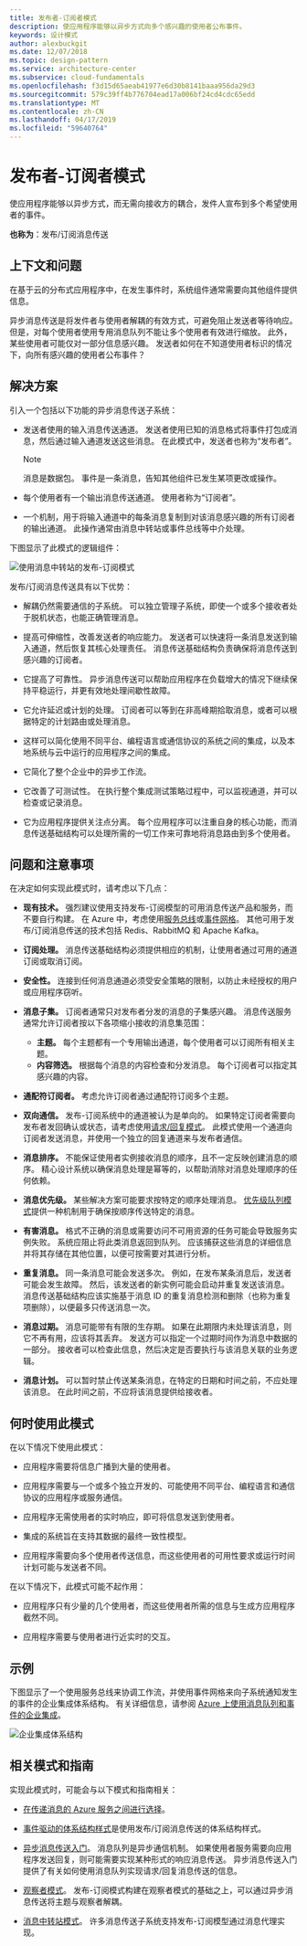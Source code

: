 ```yaml
---
title: 发布者-订阅者模式
description: 使应用程序能够以异步方式向多个感兴趣的使用者公布事件。
keywords: 设计模式
author: alexbuckgit
ms.date: 12/07/2018
ms.topic: design-pattern
ms.service: architecture-center
ms.subservice: cloud-fundamentals
ms.openlocfilehash: f3d15d65aeab41977e6d30b8141baaa956da29d3
ms.sourcegitcommit: 579c39ff4b776704ead17a006bf24cd4cdc65edd
ms.translationtype: MT
ms.contentlocale: zh-CN
ms.lasthandoff: 04/17/2019
ms.locfileid: "59640764"
---
```

# <a name="publisher-subscriber-pattern"></a>发布者-订阅者模式

使应用程序能够以异步方式，而无需向接收方的耦合，发件人宣布到多个希望使用者的事件。

**也称为**：发布/订阅消息传送

## <a name="context-and-problem"></a>上下文和问题

在基于云的分布式应用程序中，在发生事件时，系统组件通常需要向其他组件提供信息。

异步消息传送是将发件者与使用者解耦的有效方式，可避免阻止发送者等待响应。 但是，对每个使用者使用专用消息队列不能让多个使用者有效进行缩放。 此外，某些使用者可能仅对一部分信息感兴趣。 发送者如何在不知道使用者标识的情况下，向所有感兴趣的使用者公布事件？

## <a name="solution"></a>解决方案

引入一个包括以下功能的异步消息传送子系统：

- 发送者使用的输入消息传送通道。 发送者使用已知的消息格式将事件打包成消息，然后通过输入通道发送这些消息。 在此模式中，发送者也称为“发布者”。

  > [!NOTE]
  > 消息是数据包。 事件是一条消息，告知其他组件已发生某项更改或操作。

- 每个使用者有一个输出消息传送通道。 使用者称为“订阅者”。

- 一个机制，用于将输入通道中的每条消息复制到对该消息感兴趣的所有订阅者的输出通道。 此操作通常由消息中转站或事件总线等中介处理。

下图显示了此模式的逻辑组件：

![使用消息中转站的发布-订阅模式](./_images/publish-subscribe.png)
 
发布/订阅消息传送具有以下优势：

- 解耦仍然需要通信的子系统。 可以独立管理子系统，即使一个或多个接收者处于脱机状态，也能正确管理消息。

- 提高可伸缩性，改善发送者的响应能力。 发送者可以快速将一条消息发送到输入通道，然后恢复其核心处理责任。 消息传送基础结构负责确保将消息传送到感兴趣的订阅者。

- 它提高了可靠性。 异步消息传送可以帮助应用程序在负载增大的情况下继续保持平稳运行，并更有效地处理间歇性故障。

- 它允许延迟或计划的处理。 订阅者可以等到在非高峰期拾取消息，或者可以根据特定的计划路由或处理消息。

- 这样可以简化使用不同平台、编程语言或通信协议的系统之间的集成，以及本地系统与云中运行的应用程序之间的集成。

- 它简化了整个企业中的异步工作流。

- 它改善了可测试性。 在执行整个集成测试策略过程中，可以监视通道，并可以检查或记录消息。

- 它为应用程序提供关注点分离。 每个应用程序可以注重自身的核心功能，而消息传送基础结构可以处理所需的一切工作来可靠地将消息路由到多个使用者。 

## <a name="issues-and-considerations"></a>问题和注意事项

在决定如何实现此模式时，请考虑以下几点：

- **现有技术。** 强烈建议使用支持发布-订阅模型的可用消息传送产品和服务，而不要自行构建。 在 Azure 中，考虑使用[服务总线](/azure/service-bus-messaging/)或[事件网格](/azure/event-grid/)。 其他可用于发布/订阅消息传送的技术包括 Redis、RabbitMQ 和 Apache Kafka。

- **订阅处理。** 消息传送基础结构必须提供相应的机制，让使用者通过可用的通道订阅或取消订阅。

- **安全性。** 连接到任何消息通道必须受安全策略的限制，以防止未经授权的用户或应用程序窃听。

- **消息子集。** 订阅者通常只对发布者分发的消息的子集感兴趣。 消息传送服务通常允许订阅者按以下各项缩小接收的消息集范围：

  - **主题。** 每个主题都有一个专用输出通道，每个使用者可以订阅所有相关主题。
  - **内容筛选。** 根据每个消息的内容检查和分发消息。 每个订阅者可以指定其感兴趣的内容。

- **通配符订阅者。** 考虑允许订阅者通过通配符订阅多个主题。

- **双向通信。** 发布-订阅系统中的通道被认为是单向的。 如果特定订阅者需要向发布者发回确认或状态，请考虑使用[请求/回复模式](http://www.enterpriseintegrationpatterns.com/patterns/messaging/RequestReply.html)。 此模式使用一个通道向订阅者发送消息，并使用一个独立的回复通道来与发布者通信。

- **消息排序。** 不能保证使用者实例接收消息的顺序，且不一定反映创建消息的顺序。 精心设计系统以确保消息处理是幂等的，以帮助消除对消息处理顺序的任何依赖。

- **消息优先级。** 某些解决方案可能要求按特定的顺序处理消息。 [优先级队列模式](priority-queue.md)提供一种机制用于确保按顺序传送特定的消息。

- **有害消息。** 格式不正确的消息或需要访问不可用资源的任务可能会导致服务实例失败。 系统应阻止将此类消息返回到队列。 应该捕获这些消息的详细信息并将其存储在其他位置，以便可按需要对其进行分析。

- **重复消息。** 同一条消息可能会发送多次。 例如，在发布某条消息后，发送者可能会发生故障。 然后，该发送者的新实例可能会启动并重复发送该消息。 消息传送基础结构应该实施基于消息 ID 的重复消息检测和删除（也称为重复项删除），以便最多只传送消息一次。

- **消息过期。** 消息可能带有有限的生存期。 如果在此期限内未处理该消息，则它不再有用，应该将其丢弃。 发送方可以指定一个过期时间作为消息中数据的一部分。 接收者可以检查此信息，然后决定是否要执行与该消息关联的业务逻辑。

- **消息计划。** 可以暂时禁止传送某条消息，在特定的日期和时间之前，不应处理该消息。 在此时间之前，不应将该消息提供给接收者。

## <a name="when-to-use-this-pattern"></a>何时使用此模式

在以下情况下使用此模式：

- 应用程序需要将信息广播到大量的使用者。

- 应用程序需要与一个或多个独立开发的、可能使用不同平台、编程语言和通信协议的应用程序或服务通信。

- 应用程序无需使用者的实时响应，即可将信息发送到使用者。

- 集成的系统旨在支持其数据的最终一致性模型。

- 应用程序需要向多个使用者传送信息，而这些使用者的可用性要求或运行时间计划可能与发送者不同。

在以下情况下，此模式可能不起作用：

- 应用程序只有少量的几个使用者，而这些使用者所需的信息与生成方应用程序截然不同。

- 应用程序需要与使用者进行近实时的交互。

## <a name="example"></a>示例

下图显示了一个使用服务总线来协调工作流，并使用事件网格来向子系统通知发生的事件的企业集成体系结构。 有关详细信息，请参阅 [Azure 上使用消息队列和事件的企业集成](../reference-architectures/enterprise-integration/queues-events.md)。

![企业集成体系结构](../reference-architectures/enterprise-integration/_images/enterprise-integration-queues-events.png)

## <a name="related-patterns-and-guidance"></a>相关模式和指南

实现此模式时，可能会与以下模式和指南相关：

- [在传递消息的 Azure 服务之间进行选择](/azure/event-grid/compare-messaging-services)。

- [事件驱动的体系结构样式](../guide/architecture-styles/event-driven.md)是使用发布/订阅消息传送的体系结构样式。

- [异步消息传送入门](https://msdn.microsoft.com/library/dn589781.aspx)。 消息队列是异步通信机制。 如果使用者服务需要向应用程序发送回复，则可能需要实现某种形式的响应消息传送。 异步消息传送入门提供了有关如何使用消息队列实现请求/回复消息传送的信息。

- [观察者模式](https://en.wikipedia.org/wiki/Observer_pattern)。 发布-订阅模式构建在观察者模式的基础之上，可以通过异步消息传送将主题与观察者解耦。

- [消息中转站模式](https://en.wikipedia.org/wiki/Message_broker)。 许多消息传送子系统支持发布-订阅模型通过消息代理实现。
